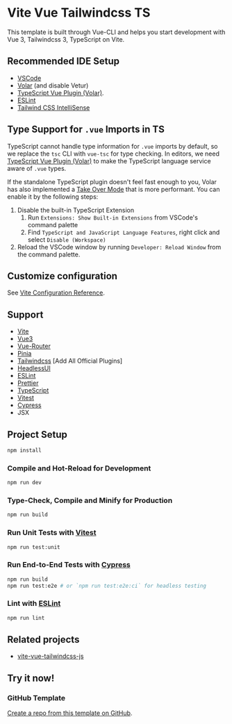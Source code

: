 # Vite Vue Tailwindcss TS

This template is built through Vue-CLI and helps you start development with Vue 3, Tailwindcss 3, TypeScript on Vite.

## Recommended IDE Setup

- [VSCode](https://code.visualstudio.com/)
- [Volar](https://marketplace.visualstudio.com/items?itemName=johnsoncodehk.volar) (and disable Vetur)
- [TypeScript Vue Plugin (Volar)](https://marketplace.visualstudio.com/items?itemName=johnsoncodehk.vscode-typescript-vue-plugin).
- [ESLint](https://marketplace.visualstudio.com/items?itemName=dbaeumer.vscode-eslint)
- [Tailwind CSS IntelliSense](https://marketplace.visualstudio.com/items?itemName=bradlc.vscode-tailwindcss)

## Type Support for `.vue` Imports in TS

TypeScript cannot handle type information for `.vue` imports by default, so we replace the `tsc` CLI with `vue-tsc` for type checking. In editors, we need [TypeScript Vue Plugin (Volar)](https://marketplace.visualstudio.com/items?itemName=johnsoncodehk.vscode-typescript-vue-plugin) to make the TypeScript language service aware of `.vue` types.

If the standalone TypeScript plugin doesn't feel fast enough to you, Volar has also implemented a [Take Over Mode](https://github.com/johnsoncodehk/volar/discussions/471#discussioncomment-1361669) that is more performant. You can enable it by the following steps:

1. Disable the built-in TypeScript Extension
    1) Run `Extensions: Show Built-in Extensions` from VSCode's command palette
    2) Find `TypeScript and JavaScript Language Features`, right click and select `Disable (Workspace)`
2. Reload the VSCode window by running `Developer: Reload Window` from the command palette.

## Customize configuration

See [Vite Configuration Reference](https://vitejs.dev/config/).

## Support

- [Vite](https://vitejs.dev)
- [Vue3](https://vuejs.org)
- [Vue-Router](https://router.vuejs.org)
- [Pinia](https://pinia.vuejs.org)
- [Tailwindcss](https://tailwindcss.com) [Add All Official Plugins]
- [HeadlessUI](https://headlessui.dev)
- [ESLint](https://eslint.org)
- [Prettier](https://prettier.io)
- [TypeScript](https://typescriptlang.org)
- [Vitest](https://vitest.dev)
- [Cypress](https://cypress.io)
- JSX

## Project Setup

```sh
npm install
```

### Compile and Hot-Reload for Development

```sh
npm run dev
```

### Type-Check, Compile and Minify for Production

```sh
npm run build
```

### Run Unit Tests with [Vitest](https://vitest.dev/)

```sh
npm run test:unit
```

### Run End-to-End Tests with [Cypress](https://www.cypress.io/)

```sh
npm run build
npm run test:e2e # or `npm run test:e2e:ci` for headless testing
```

### Lint with [ESLint](https://eslint.org/)

```sh
npm run lint
```

## Related projects

- [vite-vue-tailwindcss-js](https://github.com/initred/vite-vue-tailwindcss-js)

## Try it now!

### GitHub Template

[Create a repo from this template on GitHub](https://github.com/initred/vite-vue-tailwindcss-ts/generate).
